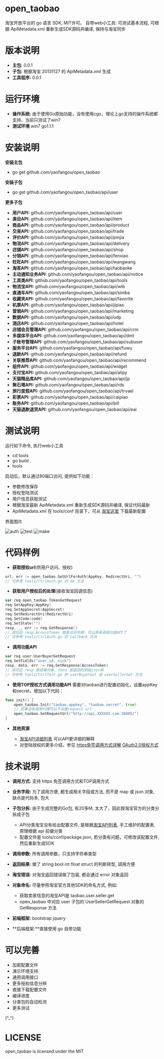 open_taobao
===========

淘宝开放平台的 go 语言 SDK, MIT许可。 
自带web小工具: 可测试基本流程, 可根据 ApiMetadata.xml 重新生成SDK源码并编译, 保持与淘宝同步

版本说明
========

* **主包:** 0.0.1
* **子包:** 根据淘宝 20131127 的 ApiMetadata.xml 生成
* **工具程序:** 0.0.1

运行环境
========

* **操作系统:** 由于使用Go原始功能，没有使用cgo，理论上go支持的操作系统都支持，当前只测试了win7
* **测试环境** win7 go1.1.1

安装说明
========

**安装主包**

* go get github.com/yaofangou/open_taobao

**安装子包**

* go get github.com/yaofangou/open_taobao/api/user

**更多子包**

* **用户API:**  github.com/yaofangou/open_taobao/api/user
* **类目API:**  github.com/yaofangou/open_taobao/api/item
* **商品API:**  github.com/yaofangou/open_taobao/api/product
* **交易API:**  github.com/yaofangou/open_taobao/api/trade
* **评价API:**  github.com/yaofangou/open_taobao/api/pinjia
* **物流API:**  github.com/yaofangou/open_taobao/api/delivery
* **店铺API:**  github.com/yaofangou/open_taobao/api/shop
* **分销API:**  github.com/yaofangou/open_taobao/api/fenxiao
* **旺旺API:**  github.com/yaofangou/open_taobao/api/wangwang
* **淘客API:**  github.com/yaofangou/open_taobao/api/taobaoke
* **主动通知业务API:**  github.com/yaofangou/open_taobao/api/notice
* **工具类API:**  github.com/yaofangou/open_taobao/api/tools
* **物流宝API:**  github.com/yaofangou/open_taobao/api/wlb
* **直通车API:**  github.com/yaofangou/open_taobao/api/simba
* **收藏夹API:**  github.com/yaofangou/open_taobao/api/favorite
* **机票API:**  github.com/yaofangou/open_taobao/api/jipiao
* **营销API:**  github.com/yaofangou/open_taobao/api/marketing
* **数据API:**  github.com/yaofangou/open_taobao/api/udp
* **酒店API:**  github.com/yaofangou/open_taobao/api/hotel
* **店铺会员管理API:**  github.com/yaofangou/open_taobao/api/crm
* **多媒体平台API:**  github.com/yaofangou/open_taobao/api/dmt
* **子账号管理API:**  github.com/yaofangou/open_taobao/api/subuser
* **服务平台API:**  github.com/yaofangou/open_taobao/api/fuwu
* **退款API:**  github.com/yaofangou/open_taobao/api/refund
* **关联推荐API:**  github.com/yaofangou/open_taobao/api/recommend
* **组件API:**  github.com/yaofangou/open_taobao/api/widget
* **支付宝API:**  github.com/yaofangou/open_taobao/api/alipy
* **天猫精品库API:**  github.com/yaofangou/open_taobao/api/jp
* **聚石塔API:**  github.com/yaofangou/open_taobao/api/rds
* **旅行度假API:**  github.com/yaofangou/open_taobao/api/trvael
* **彩票API:**  github.com/yaofangou/open_taobao/api/caipiao
* **账务API:**  github.com/yaofangou/open_taobao/api/bill
* **天猫退款退货API:**  github.com/yaofangou/open_taobao/api/eai

测试说明
========

运行如下命令, 执行web小工具

* cd tools
* go build .
* tools

启动后，默认通过80端口访问, 提供如下功能：

* 参数修改保存
* 授权登陆测试
* 用户信息获取测试
* 根据淘宝最新 ApiMetadata.xml 重新生成SDK源码并编译, 保证代码最新
* ApiMetadata.xml 在 tools/conf 目录下，可从 [淘宝这里](http://api.taobao.com/myresources/standardSdk.htm) 下载最新配置

界面图片

![auth](./tools/photos/auth.jpg)
![test](./tools/photos/test.jpg)
![make](./tools/photos/make.jpg)

代码样例
========

* **获取授权url**(供用户访问、授权)

```go
url, err := open_taobao.GetUrlForAuth(AppKey, RedirectUri, "")
// 可参考 tools/CtrlAuth.go 的 do 方法
```
  
* **获取用户授权后的处理**(接收淘宝回调信息)

```go
var req open_taobao.TokenGetRequest
req.SetAppKey(AppKey)
req.SetAppSecret(AppSecret)
req.SetRedirectUri(RedirectUri)
req.SetCode(code)
req.SetState("")
resp, _, err := req.GetResponse()
// 成功后 resp.AccessToken 就是访问令牌，可以用来调用功能API了
// 可参考 tools/CtrlAuth.go 的 callback 方法
```

* **调用功能API**

```go
var req user.UserBuyerGetRequest
req.SetFields("user_id, nick")
resp, data, err := req.GetResponse(AccessToken)
// 成功后 resp 是结果对象, data 是返回的原始json串
// 可参考 tools/CtrlTest.go 的 userBuyerGet 或 userSellerGet 方法
```

* **使用TOP授权方式调用功能API**
需要对taobao进行配置初始化，设置appKey和secret，增加以下代码：

```go
func init() {
	open_taobao.Init("taobao.appkey", "taobao.secret", true)
	// 如果没有使用代理可以不设置request url
	open_taobao.SetRequestUrl("http://api.XXXXXX.com:30005/")
}
```

* **其他资源**

  * [淘宝API详细列表](http://open.taobao.com/doc/category_list.htm?id=102) 可以API更详细的解释
  * 对登陆授权的更多介绍，参见  [https免签调用方式详解](http://open.taobao.com/doc/detail.htm?id=994) [OAuth2.0授权方式](http://open.taobao.com/doc/detail.htm?id=118)

技术说明
========

* **调用方式:** 支持 https 免签调用方式和TOP调用方式
* **业务字段:** 为了调用方便, 都生成相关字段或方法, 而不是 map 或 json 对象, 缺点是代码多, 包大
* **子包分拆:** 由于生成完整的Go包, 有20多M, 太大了，因此按淘宝官方的分类分拆成子包

  * API分类淘宝没有给出配置文件, 是根据[淘宝API列表](http://open.taobao.com/doc/category_list.htm?id=102), 手工维护的配置表, 原理根据 api 前缀分类
  * 配置文件是 tools/conf/package.json, 若分类有问题，可修改该配置文件, 然后重新生成SDK

* **调用参数:** 所有调用参数，只支持字符串类型
* **返回结果:** 做了 string bool int float struct 的判断转型, 调用方便
* **淘宝错误:** 对淘宝返回错误做了包装, 都会通过 error 对象返回
* **对象命名:** 尽量参照淘宝官方其他SDK的命名方式, 例如:

  * 获取卖家信息的淘宝API是 taobao.user.seller.get
  * open_taobao 中对应 user 子包的 UserSellerGetRequest 对象的 GetResponse 方法

* **前端框架:** bootstrap jquery
* **后端框架:**直接使用 go 自带功能

可以完善
========

* 加密配置文件
* 演示环境支持
* 通用调用接口
* 更多授权信息分辨
* 直接下载配置文件
* 编译进度
* 分类包的自动检测
* 更多测试

(^_^)

LICENSE
=======
open_taobao is licensed under the MIT
